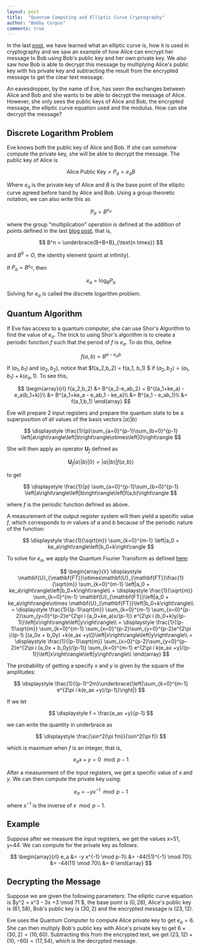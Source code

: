 ```yaml
---
layout: post
title:  "Quantum Computing and Elliptic Curve Cryptography"
author: "Bobby Corpus"
comments: true
---
```


In the last <a href="https://wp.me/p1g6nH-La" target="_blank" rel="noopener">post</a>, we have learned what an elliptic curve is, how it is used in cryptography and we saw an example of how Alice can encrypt her message to Bob using Bob's public key and her own private key. We also saw how Bob is able to decrypt this message by multiplying Alice's public key with his private key and subtracting the result from the encrypted message to get the clear text message.

An eavesdropper, by the name of Eve, has seen the exchanges between Alice and Bob and she wants to be able to decrypt the message of Alice. However, she only sees the public keys of Alice and Bob, the encrypted message, the elliptic curve equation used and the modulus. How can she decrypt the message?
<h2>Discrete Logarithm Problem</h2>
Eve knows both the public key of Alice and Bob. If she can somehow compute the private key, she will be able to decrypt the message. The public key of Alice is

$$
\text{Alice Public Key} = P_a = e_a B
$$

Where $e_a$ is the private key of Alice and $B$ is the base point of the elliptic curve agreed before hand by Alice and Bob. Using a group theoretic notation, we can also write this as

$$
P_a = B^{e_a}
$$

where the group "multiplication" operation is defined at the addition of points defined in the last <a href="https://wp.me/p1g6nH-La" target="_blank" rel="noopener">blog post</a>, that is,

$$
B^n = \underbrace{B+B+B}_{\text{n times}}
$$

and $B^0 = O$, the identity element (point at infinity).

If $P_a = B^{e_a}$, then

$$
e_a = \log_{B} P_a
$$

Solving for $e_a$ is called the discrete logarithm problem.

<h2>Quantum Algorithm</h2>

If Eve has access to a quantum computer, she can use Shor's Algorithm to find the value of $e_a$. The trick to using Shor's algorithm is to create a periodic function $f$ such that the period of $f$ is $e_a$. To do this, define

$$
f(a,b) = B^{a-e_ab}
$$

If $(a_1,b_1)$ and $(a_2,b_2)$, notice that $f(a_2,b_2) = f(a_1, b_1) $ if $(a_2, b_2) = (a_1, b_1) + k(e_a,1)$. To see this,

$$
\begin{array}{rl}
f(a_2,b_2) &= B^{a_2-e_ab_2} = B^{(a_1+ke_a) - e_a(b_1+k)}\\
&= B^{a_1+ke_a - e_ab_1 - ke_a}\\
&= B^{a_1 - e_ab_1}\\
&= f(a_1,b_1)
\end{array}
$$

Eve will prepare 2 input registers and prepare the quantum state to be a superposition of all values of the basis vectors $\left\vert a\right\rangle\left\vert b\right\rangle$

$$
\displaystyle \frac{1}{p}\sum_{a=0}^{p-1}\sum_{b=0}^{p-1} \left|a\right\rangle\left|b\right\rangle\otimes\left|0\right\rangle
$$

She will then apply an operator $\mathbf{U}_f$ defined as

$$
\mathbf{U}_f \left|a\right\rangle \left|b\right\rangle\left|0\right\rangle = \left|a\right\rangle \left|b\right\rangle\left|f(a,b)\right\rangle
$$

to get

$$
\displaystyle \frac{1}{p} \sum_{a=0}^{p-1}\sum_{b=0}^{p-1} \left|a\right\rangle\left|b\right\rangle\left|f(a,b)\right\rangle
$$

where $f$ is the periodic function defined as above.

A measurement of the output register system will then yield a specific value $f$, which corresponds to $m$ values of $a$ and $b$ because of the periodic nature of the function:

$$
\displaystyle \frac{1}{\sqrt{m}} \sum_{k=0}^{m-1} \left|a_0 + ke_a\right\rangle\left|b_0+k\right\rangle
$$

To solve for $e_a$, we apply the Quantum Fourier Transform as defined <a href="https://wp.me/p1g6nH-Ef" rel="noopener" target="_blank">here</a>:

$$
\begin{array}{lr}
\displaystyle \mathbf{U}_{\mathbf{FT}}\otimes\mathbf{U}_{\mathbf{FT}}\frac{1}{\sqrt{m}} \sum_{k=0}^{m-1} \left|a_0 + ke_a\right\rangle\left|b_0+k\right\rangle\\
= \displaystyle \frac{1}{\sqrt{m}} \sum_{k=0}^{m-1} \mathbf{U}_{\mathbf{FT}}\left|a_0 + ke_a\right\rangle\otimes \mathbf{U}_{\mathbf{FT}}\left|b_0+k\right\rangle\\
= \displaystyle \frac{1}{(p-1)\sqrt{m}} \sum_{k=0}^{m-1} \sum_{x=0}^{p-2}\sum_{y=0}^{p-2}e^{2\pi i (a_0+ke_a)x/(p-1)} e^{2\pi i (b_0+k)y/(p-1)}\left|x\right\rangle\left|y\right\rangle\\
= \displaystyle \frac{1}{(p-1)\sqrt{m}} \sum_{k=0}^{m-1} \sum_{x=0}^{p-2}\sum_{y=0}^{p-2}e^{2\pi i/(p-1) [(a_0x + b_0y) +k(e_ax +y)]}\left|x\right\rangle\left|y\right\rangle\\
= \displaystyle \frac{1}{(p-1)\sqrt{m}} \sum_{x=0}^{p-2}\sum_{y=0}^{p-2}e^{2\pi i (a_0x + b_0y)/(p-1)} \sum_{k=0}^{m-1} e^{2\pi i k(e_ax +y)/(p-1)}\left|x\right\rangle\left|y\right\rangle\\
\end{array}
$$

The probability of getting a specify $x$ and $y$ is given by the square of the amplitudes:

$$
\displaystyle \frac{1}{(p-1)^2m}\underbrace{\left|\sum_{k=0}^{m-1} e^{2\pi i k(e_ax +y)/(p-1)}\right|}
$$

If we let 

$$
\displaystyle f = \frac{e_ax +y}{p-1}
$$

we can write the quantity in underbrace as

$$
\displaystyle \frac{\sin^2(\pi fm)}{\sin^2(\pi f)}
$$

which is maximum when $f$ is an integer, that is,

$$
e_ax + y = 0 \mod p-1
$$

After a measurement of the input registers, we get a specific value of $x$ and $y$. We can then compute the private key using:

$$
e_a = -y x^{-1} \mod p-1
$$

where $x^{-1}$ is the inverse of $x \mod p-1$.

<h2>Example</h2>

Suppose after we measure the input registers, we get the values x=51, y=44. We can compute for the private key as follows:

$$
\begin{array}{rl}
e_a &= -y x^{-1} \mod p-1\\
&= -44(51)^{-1} \mod 70\\
&= -44(11) \mod 70\\
&= 6
\end{array}
$$

<h2>Decrypting the Message</h2>

Suppose we are given the following parameters: The elliptic curve equation is $y^2 = x^3 - 3x +3 \mod 71 $, the base point is $(0,28)$, Alice's public key is $(61,58)$, Bob's public key is $(30,2)$ and the encrypted message is $(23,12)$. 

Eve uses the Quantum Computer to compute Alice private key to get $e_a = 6$. She can then multiply Bob's public key with Alice's private key to get $6\times (30,2) = (10,60)$. Subtracting this from the encrypted text, we get $(23,12) + (10,-60) = (17,54)$, which is the decrypted message.


